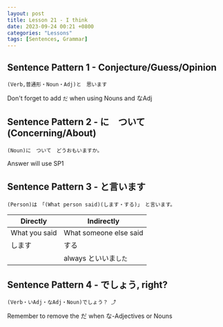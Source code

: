 ```yaml
---
layout: post
title: Lesson 21 - I think
date: 2023-09-24 00:21 +0800
categories: "Lessons"
tags: [Sentences, Grammar]
---
```


## Sentence Pattern 1 - Conjecture/Guess/Opinion
```
(Verb,普通形・Noun・Adj)と　思います
```

Don't forget to add `だ` when using Nouns and なAdj

## Sentence Pattern 2 - に　ついて (Concerning/About)
```
(Noun)に　ついて　どうおもいますか。
```
Answer will use SP1

## Sentence Pattern 3 - と言います
```
(Person)は　「(What person said)(します・する)」　と言います。
```

| Directly | Indirectly |
| -- | -- |
| What you said | What someone else said |
| します | する |
| | always といいま`した` |

## Sentence Pattern 4 - でしょう, right?
```
(Verb・いAdj・なAdj・Noun)でしょう？ ⤴
```
Remember to remove the だ when な-Adjectives or Nouns
